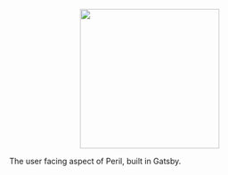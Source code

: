 <p align="center">
  <img src="http://danger.systems/images/js/peril-logo-hero-cachable@2x.png" width=250 />
</p>

The user facing aspect of Peril, built in Gatsby.
